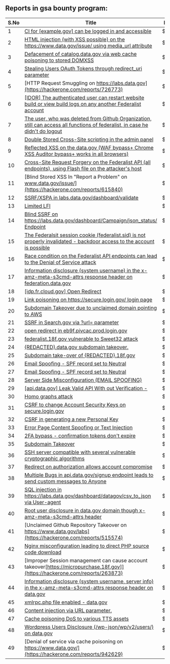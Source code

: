 ## Reports in gsa bounty program:
| S.No | Title | Bounty |
| ---- | ----- | ------ |
| 1 | [CI for [example.gov] can be logged in and accessible](https://hackerone.com/reports/311289) | $2000.0 |
| 2 | [HTML injection (with XSS possible) on the https://www.data.gov/issue/ using media_url attribute](https://hackerone.com/reports/263226) | $900.0 |
| 3 | [Defacement of catalog.data.gov via web cache poisoning to stored DOMXSS](https://hackerone.com/reports/303730) | $750.0 |
| 4 | [Stealing Users OAuth Tokens through redirect_uri parameter](https://hackerone.com/reports/665651) | $750.0 |
| 5 | [HTTP Request Smuggling on https://labs.data.gov](https://hackerone.com/reports/726773) | $750.0 |
| 6 | [[IDOR] The authenticated user can restart website build or view build logs on any another Federalist account](https://hackerone.com/reports/245872) | $350.0 |
| 7 | [The user, who was deleted from Github Organization, still can access all functions of federalist, in case he didn't do logout](https://hackerone.com/reports/245833) | $300.0 |
| 8 | [Double Stored Cross-Site scripting in the admin panel](https://hackerone.com/reports/245172) | $300.0 |
| 9 | [Reflected XSS on the data.gov (WAF bypass+ Chrome XSS Auditor bypass+ works in all browsers)](https://hackerone.com/reports/265528) | $300.0 |
| 10 | [Cross-Site Request Forgery on the Federalist API (all endpoints), using Flash file on the attacker's host](https://hackerone.com/reports/263662) | $300.0 |
| 11 | [Blind Stored XSS In  "Report a Problem" on www.data.gov/issue/](https://hackerone.com/reports/615840) | $300.0 |
| 12 | [SSRF/XSPA in labs.data.gov/dashboard/validate](https://hackerone.com/reports/272095) | $300.0 |
| 13 | [Limited LFI](https://hackerone.com/reports/895972) | $300.0 |
| 14 | [Blind SSRF on https://labs.data.gov/dashboard/Campaign/json_status/ Endpoint](https://hackerone.com/reports/895696) | $300.0 |
| 15 | [The Federalsit session cookie (federalist.sid) is not properly invalidated - backdoor access to the account is possible](https://hackerone.com/reports/250688) | $150.0 |
| 16 | [Race condition on the Federalist API endpoints can lead to the Denial of Service attack](https://hackerone.com/reports/249319) | $150.0 |
| 17 | [Information disclosure (system username) in the x-amz-meta-s3cmd-attrs response header on federation.data.gov](https://hackerone.com/reports/262649) | $150.0 |
| 18 | [[idp.fr.cloud.gov] Open Redirect](https://hackerone.com/reports/387007) | $150.0 |
| 19 | [Link poisoning on https://secure.login.gov/ login page](https://hackerone.com/reports/299835) | $150.0 |
| 20 | [Subdomain Takeover due to unclaimed domain pointing to AWS](https://hackerone.com/reports/317005) | $150.0 |
| 21 | [SSRF in Search.gov via ?url= parameter](https://hackerone.com/reports/514224) | $150.0 |
| 22 | [open redirect in eb9f.pivcac.prod.login.gov](https://hackerone.com/reports/798742) | $150.0 |
| 23 | [federalist.18f.gov vulnerable to Sweet32 attack](https://hackerone.com/reports/263553) | $0.0 |
| 24 | [{REDACTED}.data.gov subdomain takeover.](https://hackerone.com/reports/263902) | $0.0 |
| 25 | [Subdomain take-over of {REDACTED}.18f.gov](https://hackerone.com/reports/263542) | $0.0 |
| 26 | [Email Spoofing - SPF record set to Neutral](https://hackerone.com/reports/263733) | $0.0 |
| 27 | [Email Spoofing - SPF record set to Neutral](https://hackerone.com/reports/263736) | $0.0 |
| 28 | [Server Side Misconfiguration (EMAIL SPOOFING) ](https://hackerone.com/reports/263508) | $0.0 |
| 29 | [[api.data.gov] Leak Valid API With out Verification -](https://hackerone.com/reports/266449) | $0.0 |
| 30 | [Homo graphs attack ](https://hackerone.com/reports/268679) | $0.0 |
| 31 | [CSRF to change Account Security Keys on secure.login.gov](https://hackerone.com/reports/263498) | $0.0 |
| 32 | [CSRF in generating a new Personal Key](https://hackerone.com/reports/263512) | $0.0 |
| 33 | [Error Page Content Spoofing or Text Injection](https://hackerone.com/reports/263866) | $0.0 |
| 34 | [2FA bypass - confirmation tokens don't expire](https://hackerone.com/reports/264090) | $0.0 |
| 35 | [Subdomain Takeover](https://hackerone.com/reports/289051) | $0.0 |
| 36 | [SSH server compatible with several vulnerable cryptographic algorithms](https://hackerone.com/reports/318068) | $0.0 |
| 37 | [Redirect on authorization allows account compromise](https://hackerone.com/reports/384289) | $0.0 |
| 38 | [Multiple Bugs in api.data.gov/signup endpoint leads to send custom messages to Anyone](https://hackerone.com/reports/360171) | $0.0 |
| 39 | [SQL injection in https://labs.data.gov/dashboard/datagov/csv_to_json via User-agent ](https://hackerone.com/reports/297478) | $0.0 |
| 40 | [Root user disclosure in data.gov domain though x-amz-meta-s3cmd-attrs header](https://hackerone.com/reports/374907) | $0.0 |
| 41 | [Unclaimed Github Repository Takeover on https://www.data.gov/labs](https://hackerone.com/reports/515574) | $0.0 |
| 42 | [Nginx misconfiguration leading to direct PHP source code download](https://hackerone.com/reports/268382) | $0.0 |
| 43 | [Improper Session management can cause account takeover[https://micropurchase.18f.gov]](https://hackerone.com/reports/263873) | $0.0 |
| 44 | [Information disclosure (system username, server info) in the x-amz-meta-s3cmd-attrs response header on data.gov](https://hackerone.com/reports/667032) | $0.0 |
| 45 | [xmlrpc.php file enabled - data.gov](https://hackerone.com/reports/673384) | $0.0 |
| 46 | [Content injection via URL parameter.](https://hackerone.com/reports/263913) | $0.0 |
| 47 | [Cache poisoning DoS to various TTS assets](https://hackerone.com/reports/728664) | $0.0 |
| 48 | [Wordpress Users Disclosure (/wp-json/wp/v2/users/) on data.gov](https://hackerone.com/reports/942481) | $0.0 |
| 49 | [Denial of service via cache poisoning on https://www.data.gov/](https://hackerone.com/reports/942629) | $0.0 |